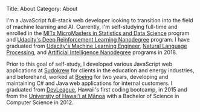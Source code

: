 Title: About
Category: About

I'm a JavaScript full-stack web developer looking to transition into the field of machine learning and AI. Currently, I'm self-studying full-time and enrolled in the <a href="https://www.edx.org/micromasters/mitx-statistics-and-data-science" target="_blank">MITx MicroMasters in Statistics and Data Science</a> program and <a href="https://www.udacity.com/course/deep-reinforcement-learning-nanodegree--nd893" target="_blank">Udacity's Deep Reinforcement Learning Nanodegree</a> program. I have graduated from <a href="https://www.udacity.com/course/machine-learning-engineer-nanodegree--nd009t" target="_blank">Udacity's Machine Learning Engineer</a>, <a href="https://www.udacity.com/course/natural-language-processing-nanodegree--nd892" target="_blank">Natural Language Processing</a>, and <a href="https://www.udacity.com/course/ai-artificial-intelligence-nanodegree--nd898" target="_blank">Artificial Intelligence Nanodegree</a> programs in 2018.

Prior to this goal of self-study, I developed various JavaScript web applications at <a href="https://sudokrew.com/" target="_blank">Sudokrew</a> for clients in the education and energy industries, and beforehand, worked at <a href="http://www.boeing.com/" target="_blank">Boeing</a> for two years, developing and maintaining C# and Java web applications for internal customers. I graduated from <a href="https://www.devleague.com/" target="_blank">DevLeague</a>, Hawaii's first coding bootcamp, in 2015 and from the <a href="http://www.ics.hawaii.edu/" target="_blank">University of Hawaiʻi at Mānoa</a> with a Bachelor of Science in Computer Science in 2012.
